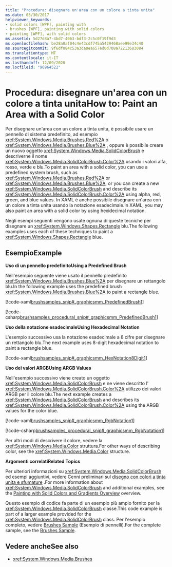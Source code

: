 ```yaml
---
title: "Procedura: disegnare un'area con un colore a tinta unita"
ms.date: 03/30/2017
helpviewer_keywords:
- solid colors [WPF], painting with
- brushes [WPF], painting with solid colors
- painting [WPF], with solid colors
ms.assetid: 5d27d8a7-4bd7-4063-bdf3-2c5c0f19f9d3
ms.openlocfilehash: be28a0af04c4e43cdf745a5429468aee99e34c40
ms.sourcegitcommit: 9f6df084c53a3da0ea657ed0d708a72213683084
ms.translationtype: MT
ms.contentlocale: it-IT
ms.lasthandoff: 12/09/2020
ms.locfileid: "96964522"
---
```

# <a name="how-to-paint-an-area-with-a-solid-color"></a><span data-ttu-id="9650d-102">Procedura: disegnare un'area con un colore a tinta unita</span><span class="sxs-lookup"><span data-stu-id="9650d-102">How to: Paint an Area with a Solid Color</span></span>
<span data-ttu-id="9650d-103">Per disegnare un'area con un colore a tinta unita, è possibile usare un pennello di sistema predefinito, ad esempio <xref:System.Windows.Media.Brushes.Red%2A> o <xref:System.Windows.Media.Brushes.Blue%2A> , oppure è possibile creare un nuovo oggetto <xref:System.Windows.Media.SolidColorBrush> e descriverne il nome <xref:System.Windows.Media.SolidColorBrush.Color%2A> usando i valori alfa, rosso, verde e blu.</span><span class="sxs-lookup"><span data-stu-id="9650d-103">To paint an area with a solid color, you can use a predefined system brush, such as <xref:System.Windows.Media.Brushes.Red%2A> or <xref:System.Windows.Media.Brushes.Blue%2A>, or you can create a new <xref:System.Windows.Media.SolidColorBrush> and describe its <xref:System.Windows.Media.SolidColorBrush.Color%2A> using alpha, red, green, and blue values.</span></span> <span data-ttu-id="9650d-104">In XAML è anche possibile disegnare un'area con un colore a tinta unita usando la notazione esadecimale.</span><span class="sxs-lookup"><span data-stu-id="9650d-104">In XAML, you may also paint an area with a solid color by using hexidecimal notation.</span></span>  
  
 <span data-ttu-id="9650d-105">Negli esempi seguenti vengono usate ognuna di queste tecniche per disegnare un <xref:System.Windows.Shapes.Rectangle> blu.</span><span class="sxs-lookup"><span data-stu-id="9650d-105">The following examples uses each of these techniques to paint a <xref:System.Windows.Shapes.Rectangle> blue.</span></span>  
  
## <a name="example"></a><span data-ttu-id="9650d-106">Esempio</span><span class="sxs-lookup"><span data-stu-id="9650d-106">Example</span></span>  
 <span data-ttu-id="9650d-107">**Uso di un pennello predefinito**</span><span class="sxs-lookup"><span data-stu-id="9650d-107">**Using a Predefined Brush**</span></span>  
  
 <span data-ttu-id="9650d-108">Nell'esempio seguente viene usato il pennello predefinito <xref:System.Windows.Media.Brushes.Blue%2A> per disegnare un rettangolo blu.</span><span class="sxs-lookup"><span data-stu-id="9650d-108">In the following example uses the predefined brush <xref:System.Windows.Media.Brushes.Blue%2A> to paint a rectangle blue.</span></span>  
  
 [!code-xaml[brushsamples_snip#_graphicsmm_PredefinedBrush1](~/samples/snippets/csharp/VS_Snippets_Wpf/brushsamples_snip/CS/SolidColorBrushExample.xaml#_graphicsmm_predefinedbrush1)]  
  
 [!code-csharp[brushsamples_procedural_snip#_graphicsmm_PredefinedBrush1](~/samples/snippets/csharp/VS_Snippets_Wpf/brushsamples_procedural_snip/CSharp/SolidColorBrushExample.cs#_graphicsmm_predefinedbrush1)]  
  
 <span data-ttu-id="9650d-109">**Uso della notazione esadecimale**</span><span class="sxs-lookup"><span data-stu-id="9650d-109">**Using Hexadecimal Notation**</span></span>  
  
 <span data-ttu-id="9650d-110">L'esempio successivo usa la notazione esadecimale a 8 cifre per disegnare un rettangolo blu.</span><span class="sxs-lookup"><span data-stu-id="9650d-110">The next example uses 8-digit hexadecimal notation to paint a rectangle blue.</span></span>  
  
 [!code-xaml[brushsamples_snip#_graphicsmm_HexNotation8Digit1](~/samples/snippets/csharp/VS_Snippets_Wpf/brushsamples_snip/CS/SolidColorBrushExample.xaml#_graphicsmm_hexnotation8digit1)]  
  
 <span data-ttu-id="9650d-111">**Uso dei valori ARGB**</span><span class="sxs-lookup"><span data-stu-id="9650d-111">**Using ARGB Values**</span></span>  
  
 <span data-ttu-id="9650d-112">Nell'esempio successivo viene creato un oggetto <xref:System.Windows.Media.SolidColorBrush> e ne viene descritto l' <xref:System.Windows.Media.SolidColorBrush.Color%2A> utilizzo dei valori ARGB per il colore blu.</span><span class="sxs-lookup"><span data-stu-id="9650d-112">The next example creates a <xref:System.Windows.Media.SolidColorBrush> and describes its <xref:System.Windows.Media.SolidColorBrush.Color%2A> using the ARGB values for the color blue.</span></span>  
  
 [!code-xaml[brushsamples_snip#_graphicsmm_RgbNotation1](~/samples/snippets/csharp/VS_Snippets_Wpf/brushsamples_snip/CS/SolidColorBrushExample.xaml#_graphicsmm_rgbnotation1)]  
  
 [!code-csharp[brushsamples_procedural_snip#_graphicsmm_RgbNotation1](~/samples/snippets/csharp/VS_Snippets_Wpf/brushsamples_procedural_snip/CSharp/SolidColorBrushExample.cs#_graphicsmm_rgbnotation1)]  
  
 <span data-ttu-id="9650d-113">Per altri modi di descrivere il colore, vedere la <xref:System.Windows.Media.Color> struttura.</span><span class="sxs-lookup"><span data-stu-id="9650d-113">For other ways of describing color, see the <xref:System.Windows.Media.Color> structure.</span></span>  
  
 <span data-ttu-id="9650d-114">**Argomenti correlati**</span><span class="sxs-lookup"><span data-stu-id="9650d-114">**Related Topics**</span></span>  
  
 <span data-ttu-id="9650d-115">Per ulteriori informazioni su <xref:System.Windows.Media.SolidColorBrush> ed esempi aggiuntivi, vedere Cenni preliminari sul [disegno con colori a tinta unita e sfumature](painting-with-solid-colors-and-gradients-overview.md) .</span><span class="sxs-lookup"><span data-stu-id="9650d-115">For more information about <xref:System.Windows.Media.SolidColorBrush> and additional examples, see the [Painting with Solid Colors and Gradients Overview](painting-with-solid-colors-and-gradients-overview.md) overview.</span></span>  
  
 <span data-ttu-id="9650d-116">Questo esempio di codice fa parte di un esempio più ampio fornito per la <xref:System.Windows.Media.SolidColorBrush> classe.</span><span class="sxs-lookup"><span data-stu-id="9650d-116">This code example is part of a larger example provided for the <xref:System.Windows.Media.SolidColorBrush> class.</span></span> <span data-ttu-id="9650d-117">Per l'esempio completo, vedere [Brushes Sample](https://github.com/Microsoft/WPF-Samples/tree/master/Graphics/Brushes) (Esempio di pennelli).</span><span class="sxs-lookup"><span data-stu-id="9650d-117">For the complete sample, see the [Brushes Sample](https://github.com/Microsoft/WPF-Samples/tree/master/Graphics/Brushes).</span></span>  
  
## <a name="see-also"></a><span data-ttu-id="9650d-118">Vedere anche</span><span class="sxs-lookup"><span data-stu-id="9650d-118">See also</span></span>

- <xref:System.Windows.Media.Brushes>
